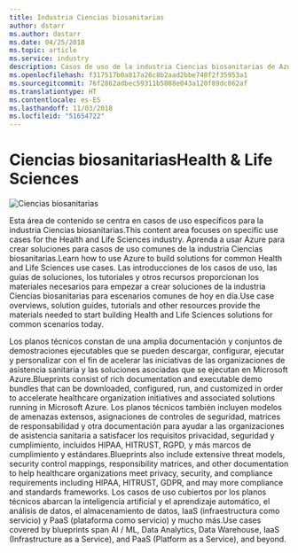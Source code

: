 ```yaml
---
title: Industria Ciencias biosanitarias
author: dstarr
ms.author: dastarr
ms.date: 04/25/2018
ms.topic: article
ms.service: industry
description: Casos de uso de la industria Ciencias biosanitarias de Azure Industry Experiences
ms.openlocfilehash: f317517b0a817a26c8b2aad2bbe748f2f35953a1
ms.sourcegitcommit: 76f2862adbec59311b5888e043a120f89dc862af
ms.translationtype: HT
ms.contentlocale: es-ES
ms.lasthandoff: 11/03/2018
ms.locfileid: "51654722"
---
```

# <a name="health--life-sciences"></a><span data-ttu-id="25efd-103">Ciencias biosanitarias</span><span class="sxs-lookup"><span data-stu-id="25efd-103">Health & Life Sciences</span></span>

![Ciencias biosanitarias](./assets/index-assets/healthcare.png)

<span data-ttu-id="25efd-105">Esta área de contenido se centra en casos de uso específicos para la industria Ciencias biosanitarias.</span><span class="sxs-lookup"><span data-stu-id="25efd-105">This content area focuses on specific use cases for the Health and Life Sciences industry.</span></span> <span data-ttu-id="25efd-106">Aprenda a usar Azure para crear soluciones para casos de uso comunes de la industria Ciencias biosanitarias.</span><span class="sxs-lookup"><span data-stu-id="25efd-106">Learn how to use Azure to build solutions for common Health and Life Sciences use cases.</span></span> <span data-ttu-id="25efd-107">Las introducciones de los casos de uso, las guías de soluciones, los tutoriales y otros recursos proporcionan los materiales necesarios para empezar a crear soluciones de la industria Ciencias biosanitarias para escenarios comunes de hoy en día.</span><span class="sxs-lookup"><span data-stu-id="25efd-107">Use case overviews, solution guides, tutorials and other resources provide the materials needed to start building Health and Life Sciences solutions for common scenarios today.</span></span>

<span data-ttu-id="25efd-108">Los planos técnicos constan de una amplia documentación y conjuntos de demostraciones ejecutables que se pueden descargar, configurar, ejecutar y personalizar con el fin de acelerar las iniciativas de las organizaciones de asistencia sanitaria y las soluciones asociadas que se ejecutan en Microsoft Azure.</span><span class="sxs-lookup"><span data-stu-id="25efd-108">Blueprints consist of rich documentation and executable demo bundles  that can be downloaded, configured, run, and customized in order to accelerate healthcare organization initiatives and associated solutions running in Microsoft Azure.</span></span> <span data-ttu-id="25efd-109">Los planos técnicos también incluyen modelos de amenazas extensos, asignaciones de controles de seguridad, matrices de responsabilidad y otra documentación para ayudar a las organizaciones de asistencia sanitaria a satisfacer los requisitos privacidad, seguridad y cumplimiento, incluidos HIPAA, HITRUST, RGPD, y más marcos de cumplimiento y estándares.</span><span class="sxs-lookup"><span data-stu-id="25efd-109">Blueprints also include extensive threat models, security control mappings, responsibility matrices, and other documentation to help healthcare organizations meet privacy, security, and compliance requirements including HIPAA, HITRUST, GDPR, and may more compliance and standards frameworks.</span></span> <span data-ttu-id="25efd-110">Los casos de uso cubiertos por los planos técnicos abarcan la inteligencia artificial y el aprendizaje automático, el análisis de datos, el almacenamiento de datos, IaaS (infraestructura como servicio) y PaaS (plataforma como servicio) y mucho más.</span><span class="sxs-lookup"><span data-stu-id="25efd-110">Use cases covered by blueprints span AI / ML, Data Analytics, Data Warehouse, IaaS (Infrastructure as a Service), and PaaS (Platform as a Service), and beyond.</span></span>